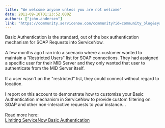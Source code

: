 ```yaml
---
title: "We welcome anyone unless you are not welcome"
date: 2011-09-10T01:23:52.000Z
authors: ["john.andersen"]
link: "https://community.servicenow.com/community?id=community_blog&sys_id=e51e226ddbd0dbc01dcaf3231f96190e"
---
```

<p>Basic Authentication is the standard, out of the box authentication mechanism for SOAP Requests into ServiceNow. <br /><br />A few months ago I ran into a scenario where a customer wanted to maintain a "Restricted Users" list for SOAP connections. They had assigned a specific user for their MID Server and they only wanted that user to authenticate from the MID Server itself. <br /><br />If a user wasn't on the "restricted" list, they could connect without regard to location.<br /><br />I report on this account to demonstrate how to customize your Basic Authentication mechanism in ServiceNow to provide custom filtering on SOAP and other non-interactive requests to your instance...<br /><br />Read more here:<br /><a href='http://www.john-james-andersen.com/blog/service-now/limiting-servicenow-basic-authentication.html'>Limiting ServiceNow Basic Authentication</a></p>